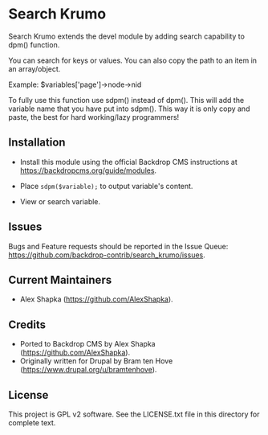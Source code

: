 Search Krumo
============

Search Krumo extends the devel module by adding search capability to dpm() 
function.

You can search for keys or values. You can also copy the path to an item 
in an array/object.

Example: $variables['page']->node->nid

To fully use this function use sdpm() instead of dpm().
This will add the variable name that you have put into sdpm().
This way it is only copy and paste, the best for hard working/lazy programmers!

Installation
------------

- Install this module using the official Backdrop CMS instructions at
  https://backdropcms.org/guide/modules.

- Place `sdpm($variable);` to output variable's content. 

- View or search variable.

Issues
------

Bugs and Feature requests should be reported in the Issue Queue:
https://github.com/backdrop-contrib/search_krumo/issues.

Current Maintainers
-------------------

- Alex Shapka (https://github.com/AlexShapka).

Credits
-------

- Ported to Backdrop CMS by Alex Shapka (https://github.com/AlexShapka).
- Originally written for Drupal by Bram ten Hove (https://www.drupal.org/u/bramtenhove).

License
-------

This project is GPL v2 software. See the LICENSE.txt file in this directory for
complete text.
